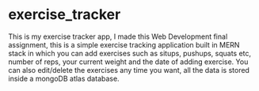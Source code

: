 # exercise_tracker
This is my exercise tracker app, I made this  Web Development final assignment, this is a simple exercise tracking application built in MERN stack in which you can add exercises such as situps, pushups, squats etc, number of reps, your current weight and the date of adding exercise. You can also edit/delete the exercises any time you want, all the data is stored inside a mongoDB atlas database.
